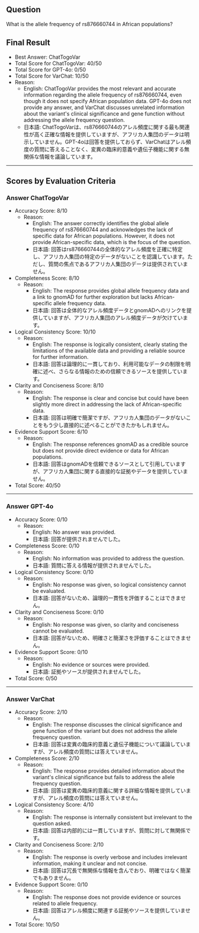## Question

What is the allele frequency of rs876660744 in African populations?

## Final Result

- Best Answer: ChatTogoVar
- Total Score for ChatTogoVar: 40/50
- Total Score for GPT-4o: 0/50
- Total Score for VarChat: 10/50
- Reason:
  - English: ChatTogoVar provides the most relevant and accurate information regarding the allele frequency of rs876660744, even though it does not specify African population data. GPT-4o does not provide any answer, and VarChat discusses unrelated information about the variant's clinical significance and gene function without addressing the allele frequency question.
  - 日本語: ChatTogoVarは、rs876660744のアレル頻度に関する最も関連性が高く正確な情報を提供していますが、アフリカ人集団のデータは明示していません。GPT-4oは回答を提供しておらず、VarChatはアレル頻度の質問に答えることなく、変異の臨床的意義や遺伝子機能に関する無関係な情報を議論しています。

---

## Scores by Evaluation Criteria

### Answer ChatTogoVar
- Accuracy Score: 8/10
  - Reason: 
    - English: The answer correctly identifies the global allele frequency of rs876660744 and acknowledges the lack of specific data for African populations. However, it does not provide African-specific data, which is the focus of the question.
    - 日本語: 回答はrs876660744の全体的なアレル頻度を正確に特定し、アフリカ人集団の特定のデータがないことを認識しています。ただし、質問の焦点であるアフリカ人集団のデータは提供されていません。
- Completeness Score: 8/10
  - Reason: 
    - English: The response provides global allele frequency data and a link to gnomAD for further exploration but lacks African-specific allele frequency data.
    - 日本語: 回答は全体的なアレル頻度データとgnomADへのリンクを提供していますが、アフリカ人集団のアレル頻度データが欠けています。
- Logical Consistency Score: 10/10
  - Reason: 
    - English: The response is logically consistent, clearly stating the limitations of the available data and providing a reliable source for further information.
    - 日本語: 回答は論理的に一貫しており、利用可能なデータの制限を明確に述べ、さらなる情報のための信頼できるソースを提供しています。
- Clarity and Conciseness Score: 8/10
  - Reason: 
    - English: The response is clear and concise but could have been slightly more direct in addressing the lack of African-specific data.
    - 日本語: 回答は明確で簡潔ですが、アフリカ人集団のデータがないことをもう少し直接的に述べることができたかもしれません。
- Evidence Support Score: 6/10
  - Reason: 
    - English: The response references gnomAD as a credible source but does not provide direct evidence or data for African populations.
    - 日本語: 回答はgnomADを信頼できるソースとして引用していますが、アフリカ人集団に関する直接的な証拠やデータを提供していません。
- Total Score: 40/50

---

### Answer GPT-4o
- Accuracy Score: 0/10
  - Reason: 
    - English: No answer was provided.
    - 日本語: 回答が提供されませんでした。
- Completeness Score: 0/10
  - Reason: 
    - English: No information was provided to address the question.
    - 日本語: 質問に答える情報が提供されませんでした。
- Logical Consistency Score: 0/10
  - Reason: 
    - English: No response was given, so logical consistency cannot be evaluated.
    - 日本語: 回答がないため、論理的一貫性を評価することはできません。
- Clarity and Conciseness Score: 0/10
  - Reason: 
    - English: No response was given, so clarity and conciseness cannot be evaluated.
    - 日本語: 回答がないため、明確さと簡潔さを評価することはできません。
- Evidence Support Score: 0/10
  - Reason: 
    - English: No evidence or sources were provided.
    - 日本語: 証拠やソースが提供されませんでした。
- Total Score: 0/50

---

### Answer VarChat
- Accuracy Score: 2/10
  - Reason: 
    - English: The response discusses the clinical significance and gene function of the variant but does not address the allele frequency question.
    - 日本語: 回答は変異の臨床的意義と遺伝子機能について議論していますが、アレル頻度の質問には答えていません。
- Completeness Score: 2/10
  - Reason: 
    - English: The response provides detailed information about the variant's clinical significance but fails to address the allele frequency question.
    - 日本語: 回答は変異の臨床的意義に関する詳細な情報を提供していますが、アレル頻度の質問には答えていません。
- Logical Consistency Score: 4/10
  - Reason: 
    - English: The response is internally consistent but irrelevant to the question asked.
    - 日本語: 回答は内部的には一貫していますが、質問に対して無関係です。
- Clarity and Conciseness Score: 2/10
  - Reason: 
    - English: The response is overly verbose and includes irrelevant information, making it unclear and not concise.
    - 日本語: 回答は冗長で無関係な情報を含んでおり、明確ではなく簡潔でもありません。
- Evidence Support Score: 0/10
  - Reason: 
    - English: The response does not provide evidence or sources related to allele frequency.
    - 日本語: 回答はアレル頻度に関連する証拠やソースを提供していません。
- Total Score: 10/50
